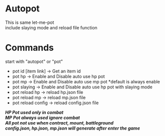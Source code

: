 # Autopot
This is same let-me-pot</br>
include slaying mode and reload file function</br>

# Commands
start with "autopot" or "pot"
- pot id [item link] -> Get an item id
- pot hp -> Enable and Disable auto use hp pot
- pot mp -> Enable and Disable auto use mp pot *default is always enable
- pot slaying -> Enable and Disable auto use hp pot with slaying mode
- pot reload hp -> reload hp.json file
- pot reload mp -> reload mp.json file
- pot reload config -> reload config.json file

***HP Pot used only in combat***</br>
***MP Pot always used ignore combat***</br>
***All pot not use when contract, mount, battleground***</br>
***config.json, hp.json, mp.json will generate after enter the game***</br>
